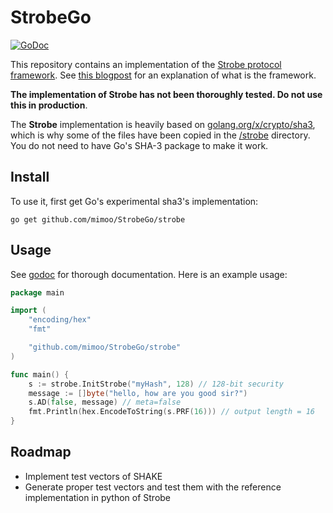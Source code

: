 # StrobeGo

[![GoDoc](https://godoc.org/github.com/mimoo/StrobeGo/strobe?status.svg)](https://godoc.org/github.com/mimoo/StrobeGo/strobe)

This repository contains an implementation of the [Strobe protocol framework](https://strobe.sourceforge.io/). See [this blogpost](https://www.cryptologie.net/article/416/the-strobe-protocol-framework/) for an explanation of what is the framework.

**The implementation of Strobe has not been thoroughly tested. Do not use this in production**.

The **Strobe** implementation is heavily based on [golang.org/x/crypto/sha3](https://godoc.org/golang.org/x/crypto/sha3), which is why some of the files have been copied in the [/strobe](/strobe) directory. You do not need to have Go's SHA-3 package to make it work.

## Install

To use it, first get Go's experimental sha3's implementation:

```
go get github.com/mimoo/StrobeGo/strobe
```

## Usage

See [godoc](https://godoc.org/github.com/mimoo/StrobeGo/strobe) for thorough documentation. Here is an example usage:

```go
package main

import (
	"encoding/hex"
	"fmt"

	"github.com/mimoo/StrobeGo/strobe"
)

func main() {
	s := strobe.InitStrobe("myHash", 128) // 128-bit security
	message := []byte("hello, how are you good sir?")
	s.AD(false, message) // meta=false
	fmt.Println(hex.EncodeToString(s.PRF(16))) // output length = 16
}
```

## Roadmap

* Implement test vectors of SHAKE
* Generate proper test vectors and test them with the reference implementation in python of Strobe
